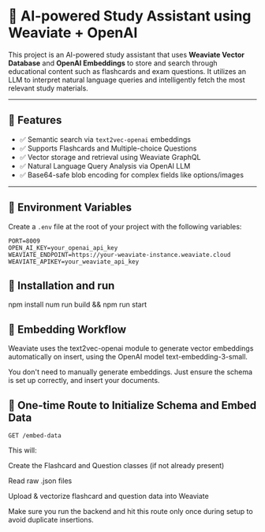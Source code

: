 # 🧠 AI-powered Study Assistant using Weaviate + OpenAI

This project is an AI-powered study assistant that uses **Weaviate Vector Database** and **OpenAI Embeddings** to store and search through educational content such as flashcards and exam questions. It utilizes an LLM to interpret natural language queries and intelligently fetch the most relevant study materials.

---

## 🚀 Features

- ✅ Semantic search via `text2vec-openai` embeddings
- ✅ Supports Flashcards and Multiple-choice Questions
- ✅ Vector storage and retrieval using Weaviate GraphQL
- ✅ Natural Language Query Analysis via OpenAI LLM
- ✅ Base64-safe blob encoding for complex fields like options/images

---

## 📁 Environment Variables

Create a `.env` file at the root of your project with the following variables:

```env
PORT=8009
OPEN_AI_KEY=your_openai_api_key
WEAVIATE_ENDPOINT=https://your-weaviate-instance.weaviate.cloud
WEAVIATE_APIKEY=your_weaviate_api_key
```

## 📁 Installation and run

npm install 
num run build && npm run start

## 🧠 Embedding Workflow
Weaviate uses the text2vec-openai module to generate vector embeddings automatically on insert, using the OpenAI model text-embedding-3-small.

You don't need to manually generate embeddings. Just ensure the schema is set up correctly, and insert your documents.

## 📌 One-time Route to Initialize Schema and Embed Data
```
GET /embed-data
```
This will:

Create the Flashcard and Question classes (if not already present)

Read raw .json files

Upload & vectorize flashcard and question data into Weaviate

Make sure you run the backend and hit this route only once during setup to avoid duplicate insertions.



